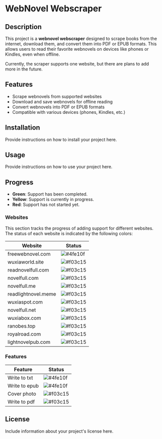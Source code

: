 # WebNovel Webscraper

## Description

This project is a **webnovel webscraper** designed to scrape books from the internet, download them, and convert them into PDF or EPUB formats. This allows users to read their favorite webnovels on devices like phones or Kindles, even when offline.

Currently, the scraper supports one website, but there are plans to add more in the future.

## Features

- Scrape webnovels from supported websites
- Download and save webnovels for offline reading
- Convert webnovels into PDF or EPUB formats
- Compatible with various devices (phones, Kindles, etc.)

## Installation

Provide instructions on how to install your project here.

## Usage

Provide instructions on how to use your project here.

## Progress

- **Green**: Support has been completed.
- **Yellow**: Support is currently in progress.
- **Red**: Support has not started yet.

### Websites

This section tracks the progress of adding support for different websites. The status of each website is indicated by the following colors:

| Website             | Status                                                   |
| ------------------- | -------------------------------------------------------- |
| freewebnovel.com    | ![#4fe10f](https://placehold.co/15x15/lime/lime.png)     |
| wuxiaworld.site     | ![#f03c15](https://placehold.co/15x15/f03c15/f03c15.png) |
| readnovelfull.com   | ![#f03c15](https://placehold.co/15x15/f03c15/f03c15.png) |
| novelfull.com       | ![#f03c15](https://placehold.co/15x15/f03c15/f03c15.png) |
| novelfull.me        | ![#f03c15](https://placehold.co/15x15/f03c15/f03c15.png) |
| readlightnovel.meme | ![#f03c15](https://placehold.co/15x15/f03c15/f03c15.png) |
| wuxiaspot.com       | ![#f03c15](https://placehold.co/15x15/f03c15/f03c15.png) |
| novelfull.net       | ![#f03c15](https://placehold.co/15x15/f03c15/f03c15.png) |
| wuxiabox.com        | ![#f03c15](https://placehold.co/15x15/f03c15/f03c15.png) |
| ranobes.top         | ![#f03c15](https://placehold.co/15x15/f03c15/f03c15.png) |
| royalroad.com       | ![#f03c15](https://placehold.co/15x15/f03c15/f03c15.png) |
| lightnovelpub.com   | ![#f03c15](https://placehold.co/15x15/f03c15/f03c15.png) |

<!-- Ltnovel.com just links to wuxiaspot-->

### Features

| Feature       | Status                                                   |
| ------------- | -------------------------------------------------------- |
| Write to txt  | ![#4fe10f](https://placehold.co/15x15/lime/lime.png)     |
| Write to epub | ![#4fe10f](https://placehold.co/15x15/lime/lime.png)     |
| Cover photo   | ![#f03c15](https://placehold.co/15x15/f03c15/f03c15.png) |
| Write to pdf  | ![#f03c15](https://placehold.co/15x15/f03c15/f03c15.png) |

## License

Include information about your project's license here.
